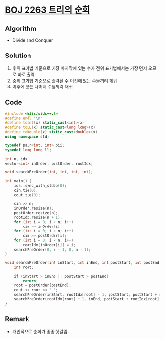 # [BOJ 2263 트리의 순회](https://www.acmicpc.net/problem/2263)

## Algorithm
* Divide and Conquer

## Solution
1. 후위 표기법 기준으로 가장 마지막에 있는 수가 전위 표기법에서는 가장 먼저 오므로 바로 출력
2. 중위 표기법 기준으로 출력된 수 이전에 있는 수들끼리 재귀
3. 이후에 있는 나머지 수들끼리 재귀

## Code
```cpp
#include <bits/stdc++.h>
#define endl '\n'
#define toInt(x) static_cast<int>(x)
#define toLL(x) static_cast<long long>(x)
#define toDouble(x) static_cast<double>(x)
using namespace std;

typedef pair<int, int> pii;
typedef long long ll;

int n, idx;
vector<int> inOrder, postOrder, rootIdx;

void searchPreOrder(int, int, int, int);

int main() {
	ios::sync_with_stdio(0);
	cin.tie(0);
	cout.tie(0);

	cin >> n;
	inOrder.resize(n);
	postOrder.resize(n);
	rootIdx.resize(n + 1);
	for (int i = 0; i < n; i++)
		cin >> inOrder[i];
	for (int i = 0; i < n; i++)
		cin >> postOrder[i];
	for (int i = 0; i < n; i++)
		rootIdx[inOrder[i]] = i;
	searchPreOrder(0, n - 1, 0, n - 1);
}

void searchPreOrder(int inStart, int inEnd, int postStart, int postEnd) {
	int root;

	if (inStart > inEnd || postStart > postEnd)
		return;
	root = postOrder[postEnd];
	cout << root << " ";
	searchPreOrder(inStart, rootIdx[root] - 1, postStart, postStart + rootIdx[root] - inStart - 1);
	searchPreOrder(rootIdx[root] + 1, inEnd, postStart + rootIdx[root] - inStart, postEnd - 1);
}
```

## Remark
* 개인적으로 순회가 종종 헷갈림.